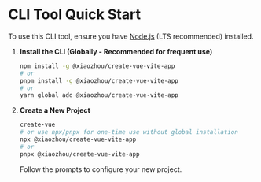 # CLI Tool Quick Start

To use this CLI tool, ensure you have [Node.js](https://nodejs.org/) (LTS recommended) installed.

1.  **Install the CLI (Globally - Recommended for frequent use)**

    ```bash
    npm install -g @xiaozhou/create-vue-vite-app
    # or
    pnpm install -g @xiaozhou/create-vue-vite-app
    # or
    yarn global add @xiaozhou/create-vue-vite-app
    ```

2.  **Create a New Project**

    ```bash
    create-vue
    # or use npx/pnpx for one-time use without global installation
    npx @xiaozhou/create-vue-vite-app
    # or
    pnpx @xiaozhou/create-vue-vite-app
    ```

    Follow the prompts to configure your new project.
